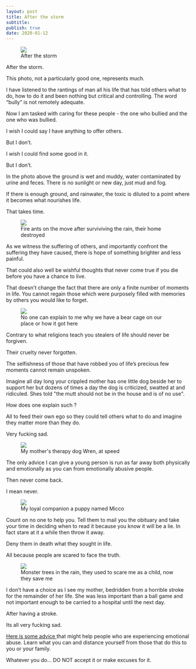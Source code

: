 ```yaml
---
layout: post
title: After the storm
subtitle: 
publish: true
date: 2020-01-12  
---
```




<figure>
<img src="https://jonkalev.s3-us-west-2.amazonaws.com/20200112_Farm.jpg">
<figcaption> After the storm</figcaption>
</figure>

After the storm.

This photo, not a particularly good one, represents much.

I have listened to the rantings of man all his life that has told others what to do, how to do it and been nothing but critical and controlling. 
The word “bully” is not remotely adequate.

Now I am tasked with caring for these people - the one who bullied and the one who was bullied.

I wish I could say I have anything to offer others. 

But I don’t.

I wish I could find some good in it. 

But I don’t.

In the photo above the ground is wet and muddy, water contaminated by urine and feces.
There is no sunlight or new day, just mud and fog.

If there is enough ground, and rainwater, the toxic is diluted to a point where it becomes what nourishes life. 

That takes time.

<figure>
<img src="https://jonkalev.s3-us-west-2.amazonaws.com/20200113_fireants.jpg">
<figcaption> Fire ants on the move after surviviving the rain, their home destroyed</figcaption>
</figure>


As we witness the suffering of others, and importantly confront the suffering they have caused, there is hope of something brighter and less painful.

That could also well be wishful thoughts that never come true if you die before you have a chance to live.

That doesn't change the fact that there are only a finite number of moments in life.
You cannot regain those which were purposely filled with memories by others you would like to forget.
<figure>
<img src="https://jonkalev.s3-us-west-2.amazonaws.com/20200112_Bearcage.jpg">
<figcaption>No one can explain to me why we have a bear cage on our place or how it got here</figcaption>
</figure>
Contrary to what religions teach you stealers of life should never be forgiven.

Their cruelty never forgotten.

The selfishness of those that have robbed you of life’s precious few moments cannot remain unspoken.

Imagine all day long your crippled mother has one little dog beside her to support her but dozens of times a day the dog is criticized, swatted at and ridiculed. Shes told "the mutt should not be in the house and is of no use".

How does one explain such ?

All to feed their own ego so they could tell others what to do and imagine they matter more than they do. 

Very fucking sad.
<figure>
<img src="https://jonkalev.s3-us-west-2.amazonaws.com/20200113_Wren1.jpg">
  <figcaption>My mother's therapy dog Wren, at speed</figcaption>
</figure>

The only advice I can give a young person is run as far away both physically and emotionally as you can from emotionally abusive people.

Then never come back. 

I mean never.
<figure>
<img src="https://jonkalev.s3-us-west-2.amazonaws.com/20200112_Micco.jpg">
  <figcaption>My loyal companion a puppy named Micco</figcaption>
</figure>
Count on no one to help you.
Tell them to mail you the obituary and take your time in deciding when to read it because you know it will be a lie.
In fact stare at it a while then throw it away.

Deny them in death what they sought in life.

All because people are scared to face the truth.
<figure>
<img src="https://jonkalev.s3-us-west-2.amazonaws.com/20200113_trees.jpg">
    <figcaption>Monster trees in the rain, they used to scare me as a child, now they save me</figcaption>
</figure>

I don’t have a choice as I see my mother, bedridden from a horrible stroke for the remainder of her life. She was less important than a ball game and not important enough to be carried to a hospital until the next day.

After having a stroke.

Its all very fucking sad.



<a href="https://www.verywellmind.com/identify-and-cope-with-emotional-abuse-4156673/">Here is some advice </a>that might help people who are experiencing emotional abuse. Learn what you can and distance yourself from those that do this to you or your family. 

Whatever you do... DO NOT accept it or make excuses for it.


